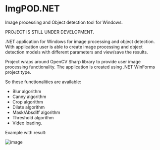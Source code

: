 # ImgPOD.NET
Image processing and Object detection tool for Windows.

PROJECT IS STILL UNDER DEVELOPMENT.

.NET application for Windows for image processing and object detection. With application user is able to create image processing and object detection models with different parameters and view/save the results.

Project wraps around OpenCV Sharp library to provide user image processing functionality. The application is created using .NET WinForms project type.

So these functionalities are available:
* Blur algorithm
* Canny algorithm
* Crop algorithm
* Dilate algorithm
* Mask/Absdiff algorithm
* Threshold algorithm
* Video loading.

Example with result:

![image](https://github.com/zzdovydas/ImgPOD.NET/assets/60687269/ad98d074-5e16-4f13-ad85-9f79c590738a)


